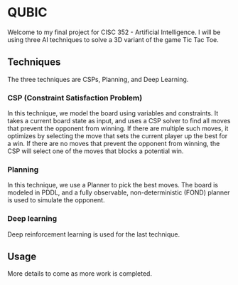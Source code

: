 
# QUBIC

Welcome to my final project for CISC 352 - Artificial Intelligence. I will be using three AI techniques to solve a 3D variant of the game Tic Tac Toe. 

## Techniques
The three techniques are CSPs, Planning, and Deep Learning.

### CSP (Constraint Satisfaction Problem)
In this technique, we model the board using variables and constraints. It takes a current board state as input, and uses a CSP solver to find all moves that prevent the opponent from winning. If there are multiple such moves, it optimizes by selecting the move that sets the current player up the best for a win. If there are no moves that prevent the opponent from winning, the CSP will select one of the moves that blocks a potential win.

### Planning
In this technique, we use a Planner to pick the best moves. The board is modeled in PDDL, and a fully observable, non-deterministic (FOND) planner is used to simulate the opponent.

### Deep learning
Deep reinforcement learning is used for the last technique.

## Usage
More details to come as more work is completed.